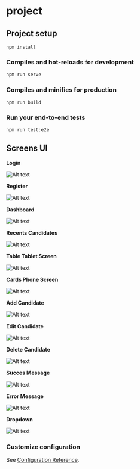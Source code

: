 # project

## Project setup
```
npm install
```

### Compiles and hot-reloads for development
```
npm run serve
```

### Compiles and minifies for production
```
npm run build
```

### Run your end-to-end tests
```
npm run test:e2e

```
## Screens UI
**Login**

![Alt text](src/assets/screens-ui/login.jpg?raw=true "Screenshot")


**Register**

![Alt text](src/assets/screens-ui/register.jpg?raw=true "Screenshot")


**Dashboard**

![Alt text](src/assets/screens-ui/dashboard.jpg?raw=true "Screenshot")


**Recents Candidates**

![Alt text](src/assets/screens-ui/recents-candidates.jpg?raw=true "Screenshot")


**Table Tablet Screen**

![Alt text](src/assets/screens-ui/table-table-screen.jpg?raw=true "Screenshot")

**Cards Phone Screen**

![Alt text](src/assets/screens-ui/cards-phone-screen.jpg?raw=true "Screenshot")


**Add Candidate**

![Alt text](src/assets/screens-ui/add-candidate.jpg?raw=true "Screenshot")


**Edit Candidate**

![Alt text](src/assets/screens-ui/edit-candidate.jpg?raw=true "Screenshot")


**Delete Candidate**

![Alt text](src/assets/screens-ui/delete-candidate.jpg?raw=true "Screenshot")


**Succes Message**

![Alt text](src/assets/screens-ui/success-message.jpg?raw=true "Screenshot")


**Error Message**

![Alt text](src/assets/screens-ui/error-message.jpg?raw=true "Screenshot")


**Dropdown**

![Alt text](src/assets/screens-ui/dropdown.jpg?raw=true "Screenshot")
### Customize configuration
See [Configuration Reference](https://cli.vuejs.org/config/).
